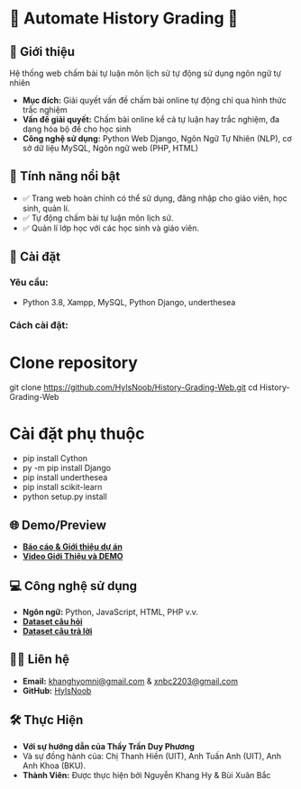 
# 🌟 Automate History Grading 🌟

## 📖 Giới thiệu
Hệ thống web chấm bài tự luận môn lịch sử tự động sử dụng ngôn ngữ tự nhiên
- **Mục đích:**  Giải quyết vấn đề chấm bài online tự động chỉ qua hình thức trắc nghiệm 
- **Vấn đề giải quyết:** Chấm bài online kể cả tự luận hay trắc nghiệm, đa dạng hóa bộ đề cho học sinh
- **Công nghệ sử dụng:**  Python Web Django, Ngôn Ngữ Tự Nhiên (NLP), cơ sở dữ liệu MySQL, Ngôn ngữ web (PHP, HTML)  

## 🎯 Tính năng nổi bật
- ✅ Trang web hoàn chỉnh có thể sử dụng, đăng nhập cho giáo viên, học sinh, quản lí.
- ✅ Tự động chấm bài tự luận môn lịch sử.
- ✅ Quản lí lớp học với các học sinh và giáo viên.

## 🚀 Cài đặt
### Yêu cầu:
- Python 3.8, Xampp, MySQL, Python Django, underthesea

### Cách cài đặt:
# Clone repository
git clone https://github.com/HyIsNoob/History-Grading-Web.git
cd History-Grading-Web

# Cài đặt phụ thuộc
- pip install Cython
- py -m pip install Django
- pip install underthesea
- pip install scikit-learn
- python setup.py install

## 🌐 Demo/Preview
- [**Báo cáo & Giới thiệu dự án**](https://drive.google.com/file/d/111b4No5XGGEwEiPPWYBjXJk0XeqYzJUg/view)
- [**Video Giới Thiệu và DEMO**](https://drive.google.com/file/d/1sJ6odCqlrNpB3QKrwVd5bQDrzV5F0vqg/view?t=1)

## 💻 Công nghệ sử dụng
- **Ngôn ngữ:** Python, JavaScript, HTML, PHP v.v.
- [**Dataset câu hỏi**](https://drive.google.com/file/d/1hFz3CFPesiPv73R4SwCS1hFC_noZG-kH/view)
- [**Dataset câu trả lời**](https://drive.google.com/file/d/1VIFiRnohKBWwgPc1PF9MNj2b7lSNFTqx/view)

## 👨‍💻 Liên hệ
- **Email:** khanghyomni@gmail.com & xnbc2203@gmail.com
- **GitHub:** [HyIsNoob](https://github.com/HyIsNoob/)

## 🛠️ Thực Hiện
- **Với sự hướng dẫn của Thầy Trần Duy Phương**
- Và sự đồng hành của: Chị Thanh Hiền (UIT), Anh Tuấn Anh (UIT), Anh Anh Khoa (BKU).
- **Thành Viên:** Được thực hiện bởi Nguyễn Khang Hy & Bùi Xuân Bắc
  
